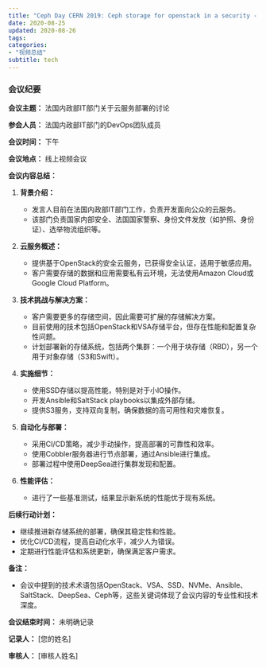 ```yaml
---
title: "Ceph Day CERN 2019: Ceph storage for openstack in a security - Etienne Chabrerie"
date: 2020-08-25
updated: 2020-08-26
tags:
categories:
- "视频总结"
subtitle: tech
---
```



### 会议纪要

**会议主题：** 法国内政部IT部门关于云服务部署的讨论

**参会人员：** 法国内政部IT部门的DevOps团队成员

**会议时间：** 下午

**会议地点：** 线上视频会议

**会议内容总结：**

1. **背景介绍：**
   - 发言人目前在法国内政部IT部门工作，负责开发面向公众的云服务。
   - 该部门负责国家内部安全、法国国家警察、身份文件发放（如护照、身份证）、选举物流组织等。

2. **云服务概述：**
   - 提供基于OpenStack的安全云服务，已获得安全认证，适用于敏感应用。
   - 客户需要存储的数据和应用需要私有云环境，无法使用Amazon Cloud或Google Cloud Platform。

3. **技术挑战与解决方案：**
   - 客户需要更多的存储空间，因此需要可扩展的存储解决方案。
   - 目前使用的技术包括OpenStack和VSA存储平台，但存在性能和配置复杂性问题。
   - 计划部署新的存储系统，包括两个集群：一个用于块存储（RBD），另一个用于对象存储（S3和Swift）。

4. **实施细节：**
   - 使用SSD存储以提高性能，特别是对于小IO操作。
   - 开发Ansible和SaltStack playbooks以集成外部存储。
   - 提供S3服务，支持双向复制，确保数据的高可用性和灾难恢复。

5. **自动化与部署：**
   - 采用CI/CD策略，减少手动操作，提高部署的可靠性和效率。
   - 使用Cobbler服务器进行节点部署，通过Ansible进行集成。
   - 部署过程中使用DeepSea进行集群发现和配置。

6. **性能评估：**
   - 进行了一些基准测试，结果显示新系统的性能优于现有系统。

**后续行动计划：**
- 继续推进新存储系统的部署，确保其稳定性和性能。
- 优化CI/CD流程，提高自动化水平，减少人为错误。
- 定期进行性能评估和系统更新，确保满足客户需求。

**备注：**
- 会议中提到的技术术语包括OpenStack、VSA、SSD、NVMe、Ansible、SaltStack、DeepSea、Ceph等，这些关键词体现了会议内容的专业性和技术深度。

**会议结束时间：** 未明确记录

**记录人：** [您的姓名]

**审核人：** [审核人姓名]